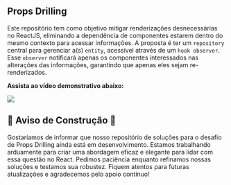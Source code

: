 ## Props Drilling

Este repositório tem como objetivo mitigar renderizações desnecessárias no ReactJS, eliminando a dependência de componentes estarem dentro do mesmo contexto para acessar informações. A proposta é ter um `repository` central para gerenciar a(s) `entity`, acessível através de um `hook observer`. Esse `observer` notificará apenas os componentes interessados nas alterações das informações, garantindo que apenas eles sejam re-renderizados.

**Assista ao vídeo demonstrativo abaixo:**

<a href="https://vimeo.com/942328752" target="_blank">
    <img src="[https://res.cloudinary.com/dmoi0mmuj/image/upload/v1714743540/Captura_de_Tela_2024-05-03_a%CC%80s_10.32.33_zzftoc.png](https://res-console.cloudinary.com/dmoi0mmuj/thumbnails/v1/image/upload/v1714743540/Q2FwdHVyYV9kZV9UZWxhXzIwMjQtMDUtMDNfYcyAc18xMC4zMi4zM196emZ0b2M=/drilldown)" style="max-width: 100%;">
</a>

## 🚧 Aviso de Construção 🚧

Gostaríamos de informar que nosso repositório de soluções para o desafio de Props Drilling ainda está em desenvolvimento. Estamos trabalhando arduamente para criar uma abordagem eficaz e elegante para lidar com essa questão no React. Pedimos paciência enquanto refinamos nossas soluções e testamos sua robustez. Fiquem atentos para futuras atualizações e agradecemos pelo apoio contínuo!

